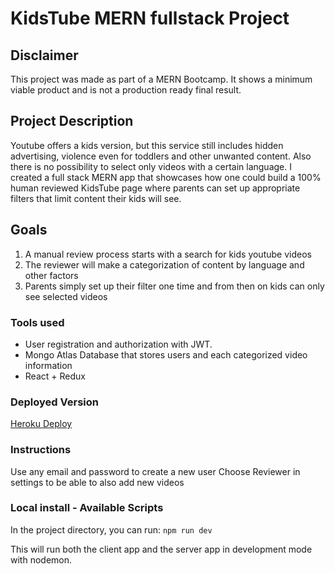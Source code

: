 # KidsTube MERN fullstack Project 

## Disclaimer
This project was made as part of a MERN Bootcamp.
It shows a minimum viable product and is not a production ready final result.

## Project Description
Youtube offers a kids version, but this service still includes hidden advertising, violence even for toddlers and other unwanted content.
Also there is no possibility to select only videos with a certain language.
I created a full stack MERN app that showcases how one could build a 100% human reviewed KidsTube page where 
parents can set up appropriate filters that limit content their kids will see.

## Goals
1. A manual review process starts with a search for kids youtube videos
2. The reviewer will make a categorization of content by language and other factors
3. Parents simply set up their filter one time and from then on kids can only see selected videos

### Tools used
- User registration and authorization with JWT.
- Mongo Atlas Database that stores users and each categorized video information
- React + Redux

### Deployed Version

[Heroku Deploy](https://kids-youtube-filter.herokuapp.com)

### Instructions
Use any email and password to create a new user
Choose Reviewer in settings to be able to also add new videos

### Local install - Available Scripts

In the project directory, you can run:
`npm run dev`

This will run both the client app and the server app in development mode with nodemon.<br>
